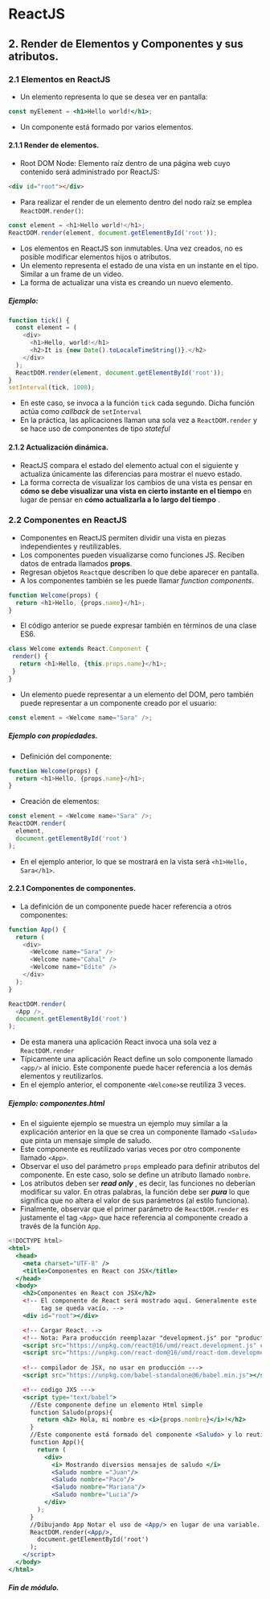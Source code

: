 ﻿# ReactJS
## 2. Render de Elementos  y Componentes y sus atributos.
### 2.1 Elementos en ReactJS
* Un elemento representa lo que se desea ver en pantalla:
```jsx
const myElement = <h1>Hello world!</h1>;
```
* Un componente está formado por varios elementos.
#### 2.1.1 Render  de elementos.
* Root DOM Node:  Elemento raíz dentro de una página web cuyo contenido será administrado por ReactJS:
```html
<div id="root"></div>
```
* Para realizar el render de un elemento dentro del nodo raíz se emplea `ReactDOM.render()`:
```javascript
const element = <h1>Hello world!</h1>;
ReactDOM.render(element, document.getElementById('root'));
```
* Los elementos en ReactJS son inmutables. Una vez creados,  no es posible modificar elementos hijos  o atributos. 
* Un elemento  representa el estado de una vista en un instante en el tipo. Similar a un frame de un video. 
* La forma de actualizar una vista es creando un nuevo elemento.
##### Ejemplo:
```javascript
function tick() {
  const element = (
    <div>
      <h1>Hello, world!</h1>
      <h2>It is {new Date().toLocaleTimeString()}.</h2>
    </div>
  );
  ReactDOM.render(element, document.getElementById('root'));
}
setInterval(tick, 1000);
```
* En este caso, se invoca a la función `tick` cada segundo. Dicha función actúa como *callback* de `setInterval`
* En la práctica, las aplicaciones llaman una sola vez a `ReactDOM.render` y se hace uso de  componentes de tipo *stateful*
#### 2.1.2 Actualización dinámica.
 * ReactJS compara  el estado del elemento actual con el siguiente y actualiza únicamente las diferencias para mostrar el nuevo estado.
 * La forma correcta de visualizar los cambios de una vista es pensar en  **cómo se debe visualizar una vista en cierto instante en el tiempo**  en lugar de pensar en **cómo actualizarla a lo largo del tiempo** . 
### 2.2 Componentes en ReactJS
* Componentes en ReactJS permiten dividir una vista en  piezas independientes y reutilizables. 
* Los componentes pueden visualizarse como funciones JS. Reciben datos de entrada llamados **props**.
* Regresan objetos `React`que describen lo que debe aparecer en pantalla. 
* A los componentes también se les puede llamar *function components*.
```javascript
function Welcome(props) {
  return <h1>Hello, {props.name}</h1>;
}
``` 					
 * El código anterior se puede expresar también en términos de una clase ES6.
 ```javascript
class Welcome extends React.Component {
  render() {
    return <h1>Hello, {this.props.name}</h1>;
  }
}
```
* Un elemento puede representar a un elemento del DOM, pero también puede representar a un componente creado por el usuario:
```javascript
const element = <Welcome name="Sara" />;
```
##### Ejemplo con propiedades.
* Definición del componente:
```javascript
function Welcome(props) {
  return <h1>Hello, {props.name}</h1>;
}
```
*  Creación de elementos:
```javascript 
const element = <Welcome name="Sara" />;
ReactDOM.render(
  element,
  document.getElementById('root')
);
```
* En el ejemplo anterior, lo que se mostrará en la vista será `<h1>Hello, Sara</h1>`.
#### 2.2.1 Componentes de componentes.
* La definición de un componente puede hacer referencia a otros componentes:
```javascript
function App() {
  return (
    <div>
      <Welcome name="Sara" />
      <Welcome name="Cahal" />
      <Welcome name="Edite" />
    </div>
  );
}

ReactDOM.render(
  <App />,
  document.getElementById('root')
);
```
* De esta manera una aplicación React  invoca una sola vez a `ReactDOM.render`
* Típicamente  una aplicación React define un solo componente llamado `<app/>` al inicio.   Este componente puede hacer referencia a los demás elementos y reutilizarlos.
* En el ejemplo anterior, el componente `<Welcome>`se reutiliza 3 veces.
##### Ejemplo:  componentes.html
* En el siguiente ejemplo se muestra  un ejemplo muy similar a la explicación anterior en la que se crea un componente llamado `<Saludo>` que  pinta un mensaje simple de saludo.
* Este componente es reutilizado varias veces por otro componente llamado `<App>`. 
* Observar el uso del parámetro `props` empleado para definir atributos del componente. En este caso, solo se define un atributo llamado  `nombre`.
* Los atributos deben ser ***read only*** , es decir,  las funciones no deberían modificar su valor.  En otras palabras, la función debe ser ***pura***  lo que significa que no altera el valor de sus parámetros  (al estilo funciona).
* Finalmente, observar que el primer parámetro  de `ReactDOM.render` es justamente el tag `<App>`  que hace referencia al componente creado a través de la función `App`.
```jsx
<!DOCTYPE html>
<html>
  <head>
    <meta charset="UTF-8" />
    <title>Componentes en React con JSX</title>
  </head>
  <body>
    <h2>Componentes en React con JSX</h2>
    <!-- El componente de React será mostrado aquí. Generalmente este
         tag se queda vacío. -->
    <div id="root"></div>

    <!-- Cargar React. -->
    <!-- Nota: Para producción reemplazar "development.js" por "production.min.js". -->
    <script src="https://unpkg.com/react@16/umd/react.development.js" crossorigin></script>
    <script src="https://unpkg.com/react-dom@16/umd/react-dom.development.js" crossorigin></script>
   
    <!-- compilador de JSX, no usar en producción --->
    <script src="https://unpkg.com/babel-standalone@6/babel.min.js"></script>

    <!-- codigo JXS --->
    <script type="text/babel">
      //Este componente define un elemento Html simple    
      function Saludo(props){
        return <h2> Hola, mi nombre es <i>{props.nombre}</i>!</h2>
      }
      //Este componente está formado del componente <Saludo> y lo reutiliza.
      function App(){
        return (
          <div>
            <i> Mostrando diversios mensajes de saludo </i>
            <Saludo nombre ="Juan"/>
            <Saludo nombre="Paco"/>
            <Saludo nombre="Mariana"/>
            <Saludo nombre="Lucia"/>
          </div>
        );
      }
      //Dibujando App Notar el uso de <App/> en lugar de una variable.
      ReactDOM.render(<App/>,
        document.getElementById('root')
      );
    </script>
  </body>
</html>
```
##### Fin de módulo.
